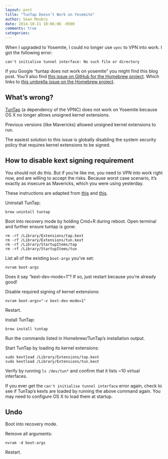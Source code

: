 ```yaml
---
layout: post
title: "TunTap Doesn’t Work on Yosemite"
author: Sean Moubry
date: 2014-10-21 10:06:06 -0500
comments: true
categories:
---
```


When I upgraded to Yosemite, I could no longer use `vpnc` to VPN into work. I got the following error:

    can't initialise tunnel interface: No such file or directory

If you Google “tuntap does not work on yosemite” you might find this blog post. You’ll also find [this issue on GitHub for the Homebrew project](https://github.com/Homebrew/homebrew/issues/31153). Which links to [this umbrella issue on the Homebrew project](https://github.com/Homebrew/homebrew/issues/31164).

## What’s wrong?

[TunTap](http://tuntaposx.sourceforge.net) (a dependency of the VPNC) does not work on Yosemite because OS X no longer allows unsigned kernel extensions.

Previous versions (like Mavericks) allowed unsigned kernel extensions to run.

The easiest solution to this issue is globally disabling the system security policy that requires kernel extensions to be signed.

## How to disable kext signing requirement

You should not do this. But if you’re like me, you need to VPN into work right now, and are willing to accept the risks. Because worst case scenario, it’s exactly as insecure as Mavericks, which you were using yesterday.

These instructions are adapted from [this](http://www.cindori.org/trim-enabler-and-yosemite/) and [this](https://gist.github.com/leomelzer/3931794).

Uninstall TunTap:

    brew unintall tuntap

Boot into recovery mode by holding Cmd+R during reboot. Open terminal and further ensure tuntap is gone:

    rm -rf /Library/Extensions/tap.kext
    rm -rf /Library/Extensions/tun.kext
    rm -rf /Library/StartupItems/tap
    rm -rf /Library/StartupItems/tun

List all of the existing `boot-args` you’ve set:

    nvram boot-args

Does it say “kext-dev-mode=1”? If so, just restart because you’re already good!

Disable required signing of kernel extensions:

    nvram boot-args="-v kext-dev-mode=1"

Restart.

Install TunTap:

    brew install tuntap

Run the commands listed in Homebrew/TunTap’s installation output.

Start TunTap by loading its kernel extensions:

    sudo kextload /Library/Extensions/tap.kext
    sudo kextload /Library/Extensions/tun.kext

Verify by running `ls /dev/tun*` and confirm that it lists ~10 virtual interfaces.

If you ever get the `can't initialise tunnel interface` error again, check to see if TunTap’s kexts are loaded by running the above command again. You may need to configure OS X to load them at startup.

## Undo

Boot into recovery mode.

Remove all arguments:

    nvram -d boot-args

Restart.
